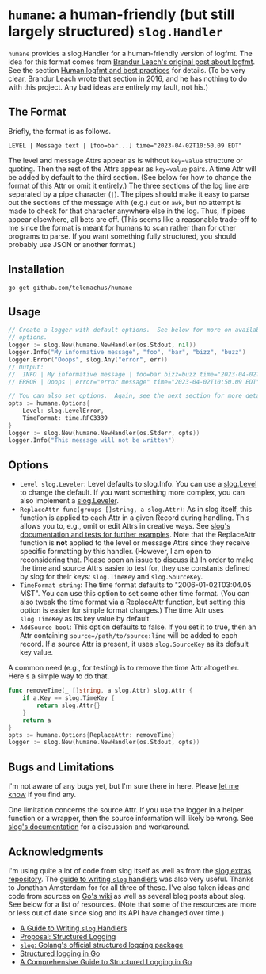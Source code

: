 # `humane`: a human-friendly (but still largely structured) `slog.Handler`

`humane` provides a slog.Handler for a human-friendly version of logfmt.  The
idea for this format comes from [Brandur Leach's original post about
logfmt][logfmt].  See the section [Human logfmt and best practices][details]
for details.  (To be very clear, Brandur Leach wrote that section in 2016, and
he has nothing to do with this project.  Any bad ideas are entirely my fault,
not his.)

[logfmt]: https://brandur.org/logfmt
[details]: https://brandur.org/logfmt#human

## The Format

Briefly, the format is as follows.

```
LEVEL | Message text | [foo=bar...] time="2023-04-02T10:50.09 EDT"
```

The level and message Attrs appear as is without `key=value` structure or
quoting.  Then the rest of the Attrs appear as `key=value` pairs.  A time Attr
will be added by default to the third section.  (See below for how to change
the format of this Attr or omit it entirely.)  The three sections of the log
line are separated by a pipe character (`|`).  The pipes should make it easy
to parse out the sections of the message with (e.g.) `cut` or `awk`, but no
attempt is made to check for that character anywhere else in the log.  Thus, if
pipes appear elsewhere, all bets are off.  (This seems like a reasonable
trade-off to me since the format is meant for humans to scan rather than for
other programs to parse.  If you want something fully structured, you should
probably use JSON or another format.)

## Installation

```
go get github.com/telemachus/humane
```

## Usage

```go
// Create a logger with default options.  See below for more on available
// options.
logger := slog.New(humane.NewHandler(os.Stdout, nil))
logger.Info("My informative message", "foo", "bar", "bizz", "buzz")
logger.Error("Ooops", slog.Any("error", err))
// Output:
//  INFO | My informative message | foo=bar bizz=buzz time="2023-04-02T10:50.09 EDT"
// ERROR | Ooops | error="error message" time="2023-04-02T10:50.09 EDT"

// You can also set options.  Again, see the next section for more details.
opts := humane.Options{
    Level: slog.LevelError,
    TimeFormat: time.RFC3339
}
logger := slog.New(humane.NewHandler(os.Stderr, opts))
logger.Info("This message will not be written")
```

## Options

+ `Level slog.Leveler`: Level defaults to slog.Info.  You can use
  a [slog.Level](https://pkg.go.dev/log/slog#Level) to change the default.  If
  you want something more complex, you can also implement
  a [slog.Leveler](https://pkg.go.dev/log/slog#Leveler).
+ `ReplaceAttr func(groups []string, a slog.Attr)`: As in slog itself, this
  function is applied to each Attr in a given Record during handling.  This
  allows you to, e.g., omit or edit Attrs in creative ways.  See [slog's
  documentation and tests for further examples](https://pkg.go.dev/log/slog).
  Note that the ReplaceAttr function is **not** applied to the level or
  message Attrs since they receive specific formatting by this handler.
  (However, I am open to reconsidering that.  Please open an [issue][issue] to
  discuss it.)  In order to make the time and source Attrs easier to test for,
  they use constants defined by slog for their keys: `slog.TimeKey` and
  `slog.SourceKey`.
+ `TimeFormat string`: The time format defaults to "2006-01-02T03:04.05 MST".
  You can use this option to set some other time format.  (You can also tweak
  the time format via a ReplaceAttr function, but setting this option is
  easier for simple format changes.)  The time Attr uses `slog.TimeKey` as its
  key value by default.
+ `AddSource bool`: This option defaults to false.  If you set it to true,
  then an Attr containing `source=/path/to/source:line` will be added to each
  record.  If a source Attr is present, it uses `slog.SourceKey` as its
  default key value.

A common need (e.g., for testing) is to remove the time Attr altogether.
Here's a simple way to do that.

```go
func removeTime(_ []string, a slog.Attr) slog.Attr {
    if a.Key == slog.TimeKey {
        return slog.Attr{}
    }
    return a
}
opts := humane.Options{ReplaceAttr: removeTime}
logger := slog.New(humane.NewHandler(os.Stdout, opts))
```

[slog]: https://pkg.go.dev/log/slog
[issue]: https://github.com/telemachus/humane/issues

## Bugs and Limitations

I'm not aware of any bugs yet, but I'm sure there in here.  Please [let me
know][issue] if you find any.

One limitation concerns the source Attr.  If you use the logger in a helper
function or a wrapper, then the source information will likely be wrong.  See
[slog's documentation][sourceproblem] for a discussion and workaround.

[sourceproblem]: https://pkg.go.dev/log/slog#hdr-Wrapping_output_methods

## Acknowledgments

I'm using quite a lot of code from slog itself as well as from the [slog
extras repository][slogextras].  The [guide to writing `slog` handlers][guide]
was also very useful.  Thanks to Jonathan Amsterdam for for all three of these.
I've also taken ideas and code from sources on [Go's wiki][wiki] as well as
several blog posts about slog.  See below for a list of resources.  (Note that
some of the resources are more or less out of date since slog and its API have
changed over time.)



+ [A Guide to Writing `slog` Handlers][guide]
+ [Proposal: Structured Logging][proposal]
+ [`slog`: Golang's official structured logging package][sobyte]
+ [Structured logging in Go][mrkaran]
+ [A Comprehensive Guide to Structured Logging in Go][betterstack]

[slogextras]: https://github.com/jba/slog
[guide]: https://github.com/golang/example/tree/master/slog-handler-guide
[wiki]: https://github.com/golang/go/wiki/Resources-for-slog
[proposal]: https://go.googlesource.com/proposal/+/master/design/56345-structured-logging.md
[sobyte]: https://www.sobyte.net/post/2022-10/go-slog/
[mrkaran]: https://mrkaran.dev/posts/structured-logging-in-go-with-slog/
[betterstack]: https://betterstack.com/community/guides/logging/logging-in-go/

